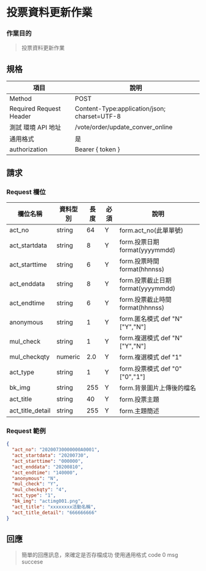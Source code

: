 # 投票資料更新作業

### 作業目的

> 投票資料更新作業

## 規格

| 項目                    | 說明                                         |
| ----------------------- | -------------------------------------------- |
| Method                  | POST                                         |
| Required Request Header | Content-Type:application/json; charset=UTF-8 |
| 測試 環境 API 地址      | /vote/order/update_conver_online             |
| 通用格式                | 是                                           |
| authorization           | Bearer { token }                             |

## 請求

### Request 欄位

| 欄位名稱         | 資料型別 | 長度 | 必須 | 說明                               |
| ---------------- | -------- | ---- | ---- | ---------------------------------- |
| act_no           | string   | 64   | Y    | form.act_no(此單單號)              |
| act_startdata    | string   | 8    | Y    | form.投票日期 format(yyyymmdd)     |
| act_starttime    | string   | 6    | Y    | form.投票時間 format(hhnnss)       |
| act_enddata      | string   | 8    | Y    | form.投票截止日期 format(yyyymmdd) |
| act_endtime      | string   | 6    | Y    | form.投票截止時間 format(hhnnss)   |
| anonymous        | string   | 1    | Y    | form.匿名模式 def "N" ["Y","N"]    |
| mul_check        | string   | 1    | Y    | form.複選模式 def "N" ["Y","N"]    |
| mul_checkqty     | numeric  | 2.0  | Y    | form.複選模式 def "1"              |
| act_type         | string   | 1    | Y    | form.投票模式 def "0" ["0","1"]    |
| bk_img           | string   | 255  | Y    | form.背景圖片上傳後的檔名          |
| act_title        | string   | 40   | Y    | form.投票主題                      |
| act_title_detail | string   | 255  | Y    | form.主題簡述                      |

### Request 範例

```json
{
  "act_no": "20200730000000A0001",
  "act_startdata": "20200730",
  "act_starttime": "000000",
  "act_enddata": "20200810",
  "act_endtime": "140000",
  "anonymous": "N",
  "mul_check": "Y",
  "mul_checkqty": "4",
  "act_type": "1",
  "bk_img": "actimg001.png",
  "act_title": "xxxxxxxx活動名稱",
  "act_title_detail": "666666666"
}
```

## 回應

> 簡單的回應訊息，來確定是否存檔成功
> 使用通用格式 code 0 msg succese
